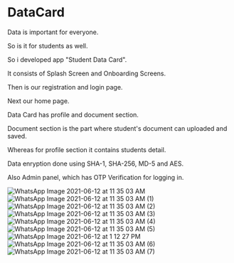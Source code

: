 # DataCard
Data is important for everyone.

So is it for students as well.

So i developed app "Student Data Card".

It consists of Splash Screen and Onboarding Screens.

Then is our registration and login page.

Next our home page.

Data Card has profile and document section.

Document section is the part where student's document can uploaded and saved.

Whereas for profile section it contains students detail.

Data enryption done using SHA-1, SHA-256, MD-5 and AES.

Also Admin panel, which has OTP Verification for logging in.

![WhatsApp Image 2021-06-12 at 11 35 03 AM](https://user-images.githubusercontent.com/69072470/121767891-d54c6600-cb78-11eb-9051-95ab136260fe.jpeg)
![WhatsApp Image 2021-06-12 at 11 35 03 AM (1)](https://user-images.githubusercontent.com/69072470/121767913-f44af800-cb78-11eb-8f5a-bf2874007570.jpeg)
![WhatsApp Image 2021-06-12 at 11 35 03 AM (2)](https://user-images.githubusercontent.com/69072470/121767924-04fb6e00-cb79-11eb-8b69-bffb5f888179.jpeg)
![WhatsApp Image 2021-06-12 at 11 35 03 AM (3)](https://user-images.githubusercontent.com/69072470/121767931-0cbb1280-cb79-11eb-8dc2-304de060184b.jpeg)
![WhatsApp Image 2021-06-12 at 11 35 03 AM (4)](https://user-images.githubusercontent.com/69072470/121767936-147ab700-cb79-11eb-8ae1-05f0b541f154.jpeg)
![WhatsApp Image 2021-06-12 at 11 35 03 AM (5)](https://user-images.githubusercontent.com/69072470/121767943-1ba1c500-cb79-11eb-85f1-5d35602d34a6.jpeg)
![WhatsApp Image 2021-06-12 at 1 12 27 PM](https://user-images.githubusercontent.com/69072470/121769212-f2d0fe00-cb7f-11eb-910e-2925611ec3e2.jpeg)
![WhatsApp Image 2021-06-12 at 11 35 03 AM (6)](https://user-images.githubusercontent.com/69072470/121767961-307e5880-cb79-11eb-8ca9-3e6182fece6e.jpeg)
![WhatsApp Image 2021-06-12 at 11 35 03 AM (7)](https://user-images.githubusercontent.com/69072470/121767970-396f2a00-cb79-11eb-990f-559453e14d74.jpeg)
